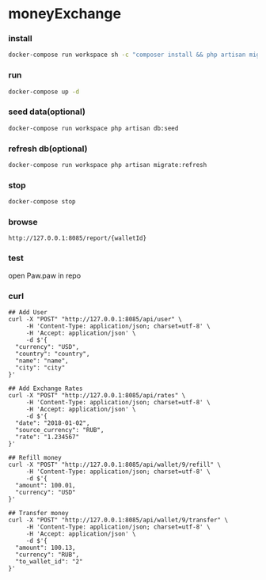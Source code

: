 # moneyExchange

### install
```bash
docker-compose run workspace sh -c "composer install && php artisan migrate"
```

### run
```bash
docker-compose up -d
```

### seed data(optional)
```bash
docker-compose run workspace php artisan db:seed
```

### refresh db(optional)
```bash
docker-compose run workspace php artisan migrate:refresh
```

### stop
```bash
docker-compose stop
```

### browse
```
http://127.0.0.1:8085/report/{walletId}
```

### test
open Paw.paw in repo

### curl
```
## Add User
curl -X "POST" "http://127.0.0.1:8085/api/user" \
     -H 'Content-Type: application/json; charset=utf-8' \
     -H 'Accept: application/json' \
     -d $'{
  "currency": "USD",
  "country": "country",
  "name": "name",
  "city": "city"
}'

## Add Exchange Rates
curl -X "POST" "http://127.0.0.1:8085/api/rates" \
     -H 'Content-Type: application/json; charset=utf-8' \
     -H 'Accept: application/json' \
     -d $'{
  "date": "2018-01-02",
  "source_currency": "RUB",
  "rate": "1.234567"
}'

## Refill money
curl -X "POST" "http://127.0.0.1:8085/api/wallet/9/refill" \
     -H 'Content-Type: application/json; charset=utf-8' \
     -d $'{
  "amount": 100.01,
  "currency": "USD"
}'

## Transfer money
curl -X "POST" "http://127.0.0.1:8085/api/wallet/9/transfer" \
     -H 'Content-Type: application/json; charset=utf-8' \
     -H 'Accept: application/json' \
     -d $'{
  "amount": 100.13,
  "currency": "RUB",
  "to_wallet_id": "2"
}'
```